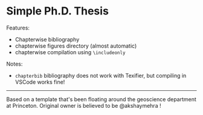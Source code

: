# Simple Ph.D. Thesis

Features:

- Chapterwise bibliography
- chapterwise figures directory (almost automatic)
- chapterwise compilation using `\includeonly`

Notes:

- `chapterbib` bibliography does not work with Texifier, but compiling in VSCode works fine!

---

Based on a template that's been floating around the geoscience department at Princeton. Original owner is believed to be @akshaymehra !

